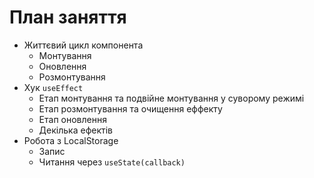# План заняття

- Життєвий цикл компонента
  - Монтування
  - Оновлення
  - Розмонтування
- Хук `useEffect`
  - Етап монтування та подвійне монтування у суворому режимі
  - Етап розмонтування та очищення еффекту
  - Етап оновлення
  - Декілька ефектів
- Робота з LocalStorage
  - Запис
  - Читання через `useState(callback)`